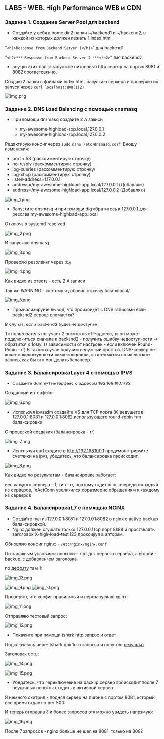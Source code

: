 ## LAB5 - WEB. High Performance WEB и CDN

### Задание 1. Создание Server Pool для backend
- Создайте у себя в home dir 2 папки ~/backend1 и ~/backend2, в каждой из которых должен лежать 1 index.html

"`<h1>Response from Backend Server 1</h1>`" для backend1

"`<h2>*** Response from Backend Server 2 ***</h2>`"  для backend2

- внутри этих папок запустите питоновый http сервер на портах 8081 и 8082 соответсвенно.

Создаю 2 папки с файлами index.html, запускаю сервера и проверяю их запуск через `curl localhost:808(1|2)`

![img.png](imgs/img.png)

### Задание 2. DNS Load Balancing с помощью dnsmasq
- При помощи dnsmasq создайте 2 A записи

  * my-awesome-highload-app.local,127.0.0.1
  * my-awesome-highload-app.local,127.0.0.2

Редактирую конфиг через `sudo nano /etc/dnsmasq.conf`:
Вношу изменения: 
  * port = 53 (раскомментирую строчку)
  * no-resolv (раскомментирую строчку)
  * log-queries (раскомментирую строчку)
  * log-dhcp (раскомментирую строчку)
  * listen-address=127.0.0.1
  * address=/my-awesome-highload-app.local/127.0.0.1 (Добавляю)
  * address=/my-awesome-highload-app.local/127.0.0.2 (Добавляю)

![img_1.png](imgs/img_1.png)

- Запустите dnsmasq и при помощи dig обратитесь к 127.0.0.1 для резолва my-awesome-highload-app.local

Отключаю systemd-resolved
  
![img_2.png](imgs/img_2.png)

И запускаю dnsmasq

![img_3.png](imgs/img_3.png)

Проверяю резолвинг через `dig`

![img_4.png](imgs/img_4.png)

Как видно из ответа - есть 2 A записи

Так же WARNING - поэтому я добавил строчку local=/local/

![img_5.png](imgs/img_5.png)

- Проанализируйте вывод, что произойдет с DNS записями если backend2 сервер сломается?

В случае, если backend2 будет не доступен:

Тк пользователь получает 2 возможных IP-адреса, то он может подключиться сначала к backend2 - получить ошибку недоступности -> обратится к 1ому. (в зависимости от настроек - если включен Round-Robin - rr)
В таком случае получим ненужный простой. DNS-сервер не знает о недоступности самого сервера, он автоматом не исключает запись, как бы это мог делать балансер.

### Задание 3. Балансировка Layer 4 с помощью IPVS
- Создайте dummy1 интерфейс с адресом 192.168.100.1/32

Созданный интерфейс:

![img_6.png](imgs/img_6.png)

- Используя ipvsadm создайте VS для TCP порта 80 ведущего в 127.0.0.1:8081 и 127.0.0.1:8082 использующего round-robin тип балансировки.

С проверкой создания (балансировка - rr)

![img_7.png](imgs/img_7.png)

- Используя curl сходите в http://192.168.100.1 продемонстрируйте счетчики на ipvs, убедитесь, что балансировка происходит.

![img_8.png](imgs/img_8.png)

Как видно по результатам - балансировка работает:

вес каждого сервера - 1, тип - rr, поэтому ходится по очереди в каждый из серверов, InActConn увеличился соразмерно обращениям к каждому из серверов

### Задание 4. Балансировка L7 с помощью NGINX    
- Создайте пул из 127.0.0.1:8081 и 127.0.0.1:8082 в nginx с active-backup балансировкой.
- Nginx должен слушать только 127.0.0.1 tcp порт 8888 и проставлять заголовок X-high-load-test 123 проксируя в аптсрим.

Обновляю конфиг nginx: - `/etc/nginx/nginx.conf`

По заданным условиям: попытки - 7шт для первого сервера, а второй - backup, с добавлением заголовка

по [дефолту](https://nginx.org/en/docs/http/ngx_http_upstream_module.html#max_fails) там 1:

![img_13.png](imgs/img_13.png)

![img_9.png](imgs/img_9.png)
![img_10.png](imgs/img_10.png)

Проверяю, что конфиг правильный и перезапускаю nginx:

![img_11.png](imgs/img_11.png)

Отправляю тестовый запрос:

![img_12.png](imgs/img_12.png)

- Покажите при помощи tshark http запрос и ответ

Подключаюсь через tshark для 1ого запроса и получаю [результат](shark.txt)

Заголовок есть:

![img_14.png](imgs/img_14.png)

![img_15.png](imgs/img_15.png)

- Убедитесь, что переключение на backup сервер происходит после 7 неудачных попыток сходить в активный сервер.

Я немного схитрил и поднял сервер на питоне с портом 8081, который все время отдает ответ 500:

И теперь отправив 8 и более запросов это можно увидеть напрямую:

![img_16.png](imgs/img_16.png)

После 7 запросов - nginx больше не шел на 8081, только на 8082






